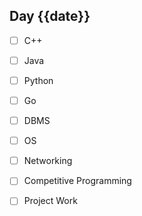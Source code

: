 ## Day {{date}}

- [ ] C++
- [ ] Java
- [ ] Python
- [ ] Go
- [ ] DBMS
- [ ] OS
- [ ] Networking
- [ ] Competitive Programming
- [ ] Project Work


